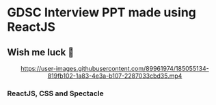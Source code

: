 # GDSC Interview PPT made using ReactJS

## Wish me luck 🤞

<div align="center">



https://user-images.githubusercontent.com/89961974/185055134-819fb102-1a83-4e3a-b107-2287033cbd35.mp4



</div>

### ReactJS, CSS and Spectacle
